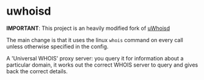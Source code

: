 uwhoisd
=======

**IMPORTANT**: This project is an heavily modified fork of [uWhoisd](https://github.com/kgaughan/uwhoisd/)

The main change is that it uses the linux `whois` command on every call unless otherwise specified in the config.

A 'Universal WHOIS' proxy server: you query it for information about a
particular domain, it works out the correct WHOIS server to query and gives
back the correct details.
